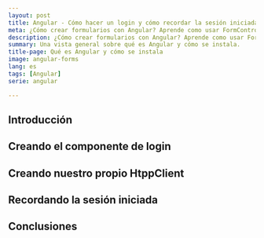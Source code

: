 ```yaml
---
layout: post
title: Angular - Cómo hacer un login y cómo recordar la sesión iniciada
meta: ¿Cómo crear formularios con Angular? Aprende como usar FormControl, FormGroup y FormBuilder en Angular
description: ¿Cómo crear formularios con Angular? Aprende como usar FormControl, FormGroup y FormBuilder en Angular
summary: Una vista general sobre qué es Angular y cómo se instala. 
title-page: Qué es Angular y cómo se instala
image: angular-forms
lang: es
tags: [Angular] 
serie: angular

---
```


## Introducción

## Creando el componente de login

## Creando nuestro propio HtppClient

## Recordando la sesión iniciada

## Conclusiones
